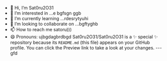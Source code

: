 - 👋 Hi, I’m Sat0ru2O31
- 👀 I’m interested in ...e bgfsgn ggb
- 🌱 I’m currently learning ...rdesrytyuhi
- 💞️ I’m looking to collaborate on ...bgftyghb
- 📫 How to reach me satoru)))
- 😄 Pronouns: ujbgdagbrdbgd
Sat0ru2O31/Sat0ru2O31 is a ✨ special ✨ repository because its `README.md` (this file) appears on your GitHub profile.
You can click the Preview link to take a look at your changes.
---gfd
